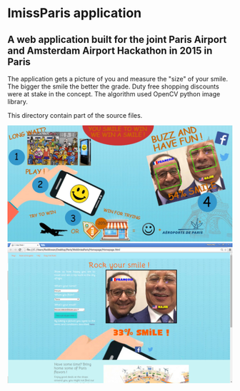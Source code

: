 # ImissParis application
A web application built for the joint Paris Airport and Amsterdam Airport Hackathon in 2015 in Paris
------------
The application gets a picture of you and measure the "size" of your smile. The bigger the smile the better the grade. Duty free shopping discounts were at stake in the concept. The algorithm used OpenCV python image library.

This directory contain part of the source files.

![Alt-text](AFandfly2.jpg)    
![Alt-text](screenshot.png)    
